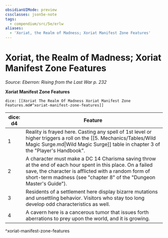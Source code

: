 ```yaml
---
obsidianUIMode: preview
cssclasses: json5e-note
tags:
  - compendium/src/5e/erlw
aliases:
  - 'Xoriat, the Realm of Madness; Xoriat Manifest Zone Features'
---
```

# Xoriat, the Realm of Madness; Xoriat Manifest Zone Features
*Source: Eberron: Rising from the Last War p. 232* 

**Xoriat Manifest Zone Features**

`dice: [[Xoriat The Realm Of Madness Xoriat Manifest Zone Features.md#^xoriat-manifest-zone-features]]`

| dice: d4 | Feature |
|----------|---------|
| 1 | Reality is frayed here. Casting any spell of 1st level or higher triggers a roll on the [[5. Mechanics/Tables/Wild Magic Surge.md\|Wild Magic Surge]] table in chapter 3 of the "Player's Handbook". |
| 2 | A character must make a DC 14 Charisma saving throw at the end of each hour spent in this place. On a failed save, the character is afflicted with a random form of short-term madness (see "chapter 8" of the "Dungeon Master's Guide"). |
| 3 | Residents of a settlement here display bizarre mutations and unsettling behavior. Visitors who stay too long develop odd characteristics as well. |
| 4 | A cavern here is a cancerous tumor that issues forth aberrations to prey upon the world, and it is growing. |
^xoriat-manifest-zone-features
